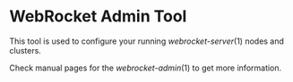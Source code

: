 # WebRocket Admin Tool

This tool is used to configure your running *webrocket-server*(1) nodes and
clusters.

Check manual pages for the *webrocket-admin*(1) to get more information.
